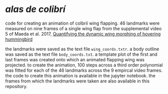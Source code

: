 # ***alas de colibrí***

code for creating an animation of colbrií wing flapping. 46 landmarks were measured on nine frames of a single wing flap from the supplemental video 5 of Maeda et al. 2017, [Quantifying the dynamic wing morphing of hovering hummingbird](https://doi.org/10.1098/rsos.170307)

the landmarks were saved as the text file `wing_coords.txtr`. a body outline was saved as the text file `body_coords.txt`. a template plot of the first and last frames was created onto which an animated flapping wing was projected. to create the animation, 100 steps across a third order polynomial was fitted for each of the 46 landmarks across the 9 empircal video frames. the code to create this animation is available in the jupyter notebook. the frames from which the landmarks were taken are also available in this repository.
